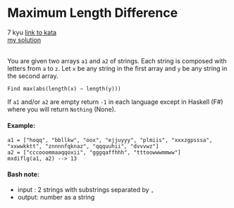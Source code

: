 # Maximum Length Difference
7 kyu
[link to kata](https://www.codewars.com/kata/5663f5305102699bad000056/train/javascript)
<br/>
[my solution]('./kata.js')
<br/>
<br/>
<p>You are given two arrays <code>a1</code> and <code>a2</code> of strings. Each string is composed with letters from <code>a</code> to <code>z</code>.
Let <code>x</code> be any string in the first array and <code>y</code> be any string in the second array. </p>
<p>  <code>Find max(abs(length(x) − length(y)))</code></p>
<p>If <code>a1</code> and/or <code>a2</code> are empty return <code>-1</code> in each language
except in Haskell (F#) where you will return <code>Nothing</code> (None).</p>
<h4 id="example">Example:</h4>
<pre><code>a1 = ["hoqq", "bbllkw", "oox", "ejjuyyy", "plmiis", "xxxzgpsssa", "xxwwkktt", "znnnnfqknaz", "qqquuhii", "dvvvwz"]
a2 = ["cccooommaaqqoxii", "gggqaffhhh", "tttoowwwmmww"]
mxdiflg(a1, a2) --&gt; 13
</code></pre>
<h4 id="bash-note">Bash note:</h4>
<ul>
<li>input : 2 strings with substrings separated by <code>,</code></li>
<li>output: number as a string</li>
</ul>
